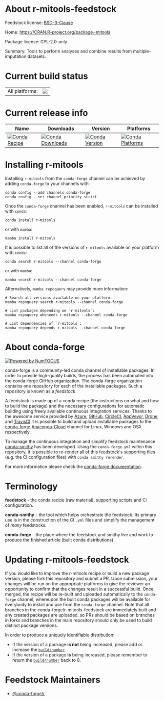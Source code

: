 About r-mitools-feedstock
=========================

Feedstock license: [BSD-3-Clause](https://github.com/conda-forge/r-mitools-feedstock/blob/main/LICENSE.txt)

Home: https://CRAN.R-project.org/package=mitools

Package license: GPL-2.0-only

Summary: Tools to perform analyses and combine results from multiple-imputation datasets.

Current build status
====================


<table><tr><td>All platforms:</td>
    <td>
      <a href="https://dev.azure.com/conda-forge/feedstock-builds/_build/latest?definitionId=1363&branchName=main">
        <img src="https://dev.azure.com/conda-forge/feedstock-builds/_apis/build/status/r-mitools-feedstock?branchName=main">
      </a>
    </td>
  </tr>
</table>

Current release info
====================

| Name | Downloads | Version | Platforms |
| --- | --- | --- | --- |
| [![Conda Recipe](https://img.shields.io/badge/recipe-r--mitools-green.svg)](https://anaconda.org/conda-forge/r-mitools) | [![Conda Downloads](https://img.shields.io/conda/dn/conda-forge/r-mitools.svg)](https://anaconda.org/conda-forge/r-mitools) | [![Conda Version](https://img.shields.io/conda/vn/conda-forge/r-mitools.svg)](https://anaconda.org/conda-forge/r-mitools) | [![Conda Platforms](https://img.shields.io/conda/pn/conda-forge/r-mitools.svg)](https://anaconda.org/conda-forge/r-mitools) |

Installing r-mitools
====================

Installing `r-mitools` from the `conda-forge` channel can be achieved by adding `conda-forge` to your channels with:

```
conda config --add channels conda-forge
conda config --set channel_priority strict
```

Once the `conda-forge` channel has been enabled, `r-mitools` can be installed with `conda`:

```
conda install r-mitools
```

or with `mamba`:

```
mamba install r-mitools
```

It is possible to list all of the versions of `r-mitools` available on your platform with `conda`:

```
conda search r-mitools --channel conda-forge
```

or with `mamba`:

```
mamba search r-mitools --channel conda-forge
```

Alternatively, `mamba repoquery` may provide more information:

```
# Search all versions available on your platform:
mamba repoquery search r-mitools --channel conda-forge

# List packages depending on `r-mitools`:
mamba repoquery whoneeds r-mitools --channel conda-forge

# List dependencies of `r-mitools`:
mamba repoquery depends r-mitools --channel conda-forge
```


About conda-forge
=================

[![Powered by
NumFOCUS](https://img.shields.io/badge/powered%20by-NumFOCUS-orange.svg?style=flat&colorA=E1523D&colorB=007D8A)](https://numfocus.org)

conda-forge is a community-led conda channel of installable packages.
In order to provide high-quality builds, the process has been automated into the
conda-forge GitHub organization. The conda-forge organization contains one repository
for each of the installable packages. Such a repository is known as a *feedstock*.

A feedstock is made up of a conda recipe (the instructions on what and how to build
the package) and the necessary configurations for automatic building using freely
available continuous integration services. Thanks to the awesome service provided by
[Azure](https://azure.microsoft.com/en-us/services/devops/), [GitHub](https://github.com/),
[CircleCI](https://circleci.com/), [AppVeyor](https://www.appveyor.com/),
[Drone](https://cloud.drone.io/welcome), and [TravisCI](https://travis-ci.com/)
it is possible to build and upload installable packages to the
[conda-forge](https://anaconda.org/conda-forge) [Anaconda-Cloud](https://anaconda.org/)
channel for Linux, Windows and OSX respectively.

To manage the continuous integration and simplify feedstock maintenance
[conda-smithy](https://github.com/conda-forge/conda-smithy) has been developed.
Using the ``conda-forge.yml`` within this repository, it is possible to re-render all of
this feedstock's supporting files (e.g. the CI configuration files) with ``conda smithy rerender``.

For more information please check the [conda-forge documentation](https://conda-forge.org/docs/).

Terminology
===========

**feedstock** - the conda recipe (raw material), supporting scripts and CI configuration.

**conda-smithy** - the tool which helps orchestrate the feedstock.
                   Its primary use is in the construction of the CI ``.yml`` files
                   and simplify the management of *many* feedstocks.

**conda-forge** - the place where the feedstock and smithy live and work to
                  produce the finished article (built conda distributions)


Updating r-mitools-feedstock
============================

If you would like to improve the r-mitools recipe or build a new
package version, please fork this repository and submit a PR. Upon submission,
your changes will be run on the appropriate platforms to give the reviewer an
opportunity to confirm that the changes result in a successful build. Once
merged, the recipe will be re-built and uploaded automatically to the
`conda-forge` channel, whereupon the built conda packages will be available for
everybody to install and use from the `conda-forge` channel.
Note that all branches in the conda-forge/r-mitools-feedstock are
immediately built and any created packages are uploaded, so PRs should be based
on branches in forks and branches in the main repository should only be used to
build distinct package versions.

In order to produce a uniquely identifiable distribution:
 * If the version of a package **is not** being increased, please add or increase
   the [``build/number``](https://docs.conda.io/projects/conda-build/en/latest/resources/define-metadata.html#build-number-and-string).
 * If the version of a package **is** being increased, please remember to return
   the [``build/number``](https://docs.conda.io/projects/conda-build/en/latest/resources/define-metadata.html#build-number-and-string)
   back to 0.

Feedstock Maintainers
=====================

* [@conda-forge/r](https://github.com/conda-forge/r/)

